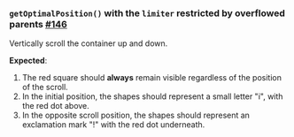 ### `getOptimalPosition()` with the `limiter` restricted by overflowed parents [#146](https://github.com/ckeditor/ckeditor5-utils/issues/148)

Vertically scroll the container up and down.

**Expected**:

1. The red square should **always** remain visible regardless of the position of the scroll.
2. In the initial position, the shapes should represent a small letter "i", with the red dot above.
3. In the opposite scroll position, the shapes should represent an exclamation mark "!" with the red dot underneath.
